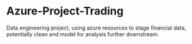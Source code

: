 # Azure-Project-Trading
Data engineering project, using azure resources to stage financial data, potentially clean and model for analysis further downstream.

